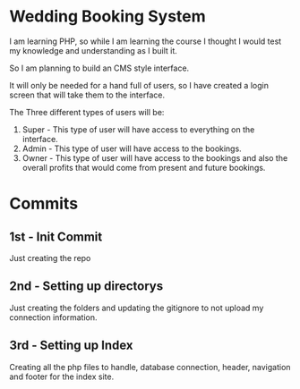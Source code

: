 # Wedding Booking System
 
I am learning PHP, so while I am learning the course I thought I would test my knowledge and understanding as I built it.

So I am planning to build an CMS style interface.

It will only be needed for a hand full of users, so I have created a login screen that will take them to the interface.

The Three different types of users will be:

1. Super - This type of user will have access to everything on the interface.
2. Admin - This type of user will have access to the bookings.
3. Owner - This type of user will have access to the bookings and also the overall profits that would come from present and future bookings.

# Commits

## 1st - Init Commit

Just creating the repo

## 2nd - Setting up directorys

Just creating the folders and updating the gitignore to not upload my connection information.

## 3rd - Setting up Index

Creating all the php files to handle, database connection, header, navigation and footer for the index site.